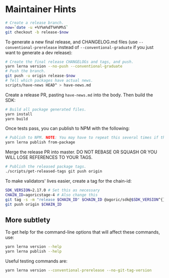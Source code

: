 # Maintainer Hints

```sh
# Create a release branch.
now=`date -u +%Y%m%dT%H%M%S`
git checkout -b release-$now
```

To generate a new final release, and CHANGELOG.md files
(use `--conventional-prerelease` instead of `--conventional-graduate` if you just want to generate a dev release):

```sh
# Create the final release CHANGELOGs and tags, and push.
yarn lerna version --no-push --conventional-graduate
# Push the branch.
git push -u origin release-$now
# Tell which packages have actual news.
scripts/have-news HEAD^ > have-news.md
```

Create a release PR, pasting `have-news.md` into the body.  Then build the SDK:

```sh
# Build all package generated files.
yarn install
yarn build
```

Once tests pass, you can publish to NPM with the following:

```sh
# Publish to NPM. NOTE: You may have to repeat this several times if there are failures.
yarn lerna publish from-package
```

Merge the release PR into master.  DO NOT REBASE OR SQUASH OR YOU WILL LOSE
REFERENCES TO YOUR TAGS.

```sh
# Publish the released package tags.
./scripts/get-released-tags git push origin
```

To make validators' lives easier, create a tag for the chain-id:

```sh
SDK_VERSION=2.17.0 # Set this as necessary
CHAIN_ID=agoricstage-4 # Also change this
git tag -s -m "release $CHAIN_ID" $CHAIN_ID @agoric/sdk@$SDK_VERSION^{}
git push origin $CHAIN_ID
```

## More subtlety

To get help for the command-line options that will affect these commands, use:

```sh
yarn lerna version --help
yarn lerna publish --help
```

Useful testing commands are:

```sh
yarn lerna version --conventional-prerelease --no-git-tag-version
```

